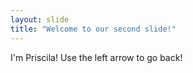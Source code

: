 ```yaml
---
layout: slide
title: "Welcome to our second slide!"
---
```

I'm Priscila!
Use the left arrow to go back!
